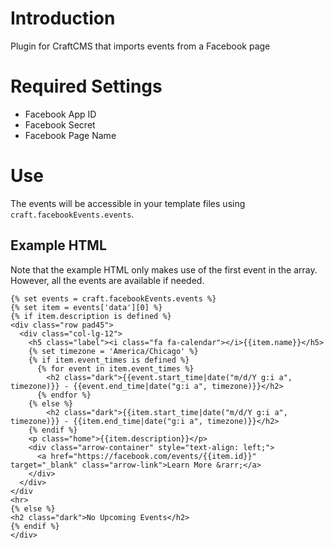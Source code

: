 # Introduction
Plugin for CraftCMS that imports events from a Facebook page

# Required Settings

- Facebook App ID
- Facebook Secret
- Facebook Page Name

# Use

The events will be accessible in your template files using `craft.facebookEvents.events`.

## Example HTML

Note that the example HTML only makes use of the first event in the array. However, all the events are available if needed.

```
{% set events = craft.facebookEvents.events %}
{% set item = events['data'][0] %}
{% if item.description is defined %}
<div class="row pad45">
  <div class="col-lg-12">
    <h5 class="label"><i class="fa fa-calendar"></i>{{item.name}}</h5>
    {% set timezone = 'America/Chicago' %}
    {% if item.event_times is defined %}
      {% for event in item.event_times %}
        <h2 class="dark">{{event.start_time|date("m/d/Y g:i a", timezone)}} - {{event.end_time|date("g:i a", timezone)}}</h2>
      {% endfor %}
    {% else %}
        <h2 class="dark">{{item.start_time|date("m/d/Y g:i a", timezone)}} - {{item.end_time|date("g:i a", timezone)}}</h2>
    {% endif %}
    <p class="home">{{item.description}}</p>
    <div class="arrow-container" style="text-align: left;">
      <a href="https://facebook.com/events/{{item.id}}" target="_blank" class="arrow-link">Learn More &rarr;</a>
    </div>
  </div>
</div
<hr>
{% else %}
<h2 class="dark">No Upcoming Events</h2>
{% endif %}
</div>
```
